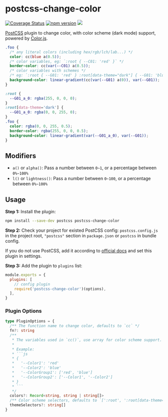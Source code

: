 # postcss-change-color

[![Coverage Status](https://coveralls.io/repos/github/ambar/postcss-change-color/badge.svg?branch=master)](https://coveralls.io/github/ambar/postcss-change-color?branch=master)
[![npm version](https://badgen.net/npm/v/postcss-change-color)](https://www.npmjs.com/package/postcss-change-color)
![](https://badgen.net/npm/types/postcss-change-color)

[PostCSS] plugin to change color, with color scheme (dark mode) support, powered by [Color.js].

```css
.foo {
  /* any literal colors (including hex/rgb/lch/lab...) */
  color: cc(blue a(0.5));
  /* color variables, eg: `:root { --C01: 'red' }` */
  border-color: cc(var(--C01) a(0.5));
  /* color variables with schemes */
  /* eg: `:root { --G01: 'red' } :root[data-theme="dark"] { --G01: 'blue' }` */
  background-color: linear-gradient(cc(var(--G01) a(0)), var(--G01));
}
```

```css
:root {
  --G01_a_0: rgba(255, 0, 0, 0);
}
:root[data-theme='dark'] {
  --G01_a_0: rgba(0, 0, 255, 0);
}
.foo {
  color: rgba(0, 0, 255, 0.5);
  border-color: rgba(255, 0, 0, 0.5);
  background-color: linear-gradient(var(--G01_a_0), var(--G01));
}
```

## Modifiers

- `a()` or `alpha()`: Pass a number between `0~1`, or a percentage between `0%~100%`
- `l()` or `lightness()`: Pass a number between `0~100`, or a percentage between `0%~100%`

## Usage

**Step 1:** Install the plugin:

```sh
npm install --save-dev postcss postcss-change-color
```

**Step 2:** Check your project for existed PostCSS config: `postcss.config.js` in the project root, `"postcss"` section in `package.json` or `postcss` in bundle config.

If you do not use PostCSS, add it according to [official docs] and set this plugin in settings.

**Step 3:** Add the plugin to `plugins` list:

```js
module.exports = {
  plugins: [
    // config plugin
    require('postcss-change-color')(options),
  ],
}
```

### Plugin Options

````ts
type PluginOptions = {
  /** The function name to change color, defaults to `cc` */
  fn?: string
  /**
   * The variables used in `cc()`, use array for color scheme support.
   *
   * Example:
   * ```js
   * {
   *   '--Color1': 'red'
   *   '--Color2': 'blue'
   *   '--ColorGroup1': ['red', 'blue']
   *   '--ColorGroup2': ['--Color1', '--Color2']
   * }
   * ```
   */
  colors?: Record<string, string | string[]>
  /** Color scheme selectors, defaults to `[':root', ':root[data-theme="dark"]']` */
  themeSelectors?: string[]
}
````

[postcss]: https://github.com/postcss/postcss
[color.js]: https://colorjs.io/
[official docs]: https://github.com/postcss/postcss#usage
